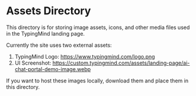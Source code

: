 # Assets Directory

This directory is for storing image assets, icons, and other media files used in the TypingMind landing page.

Currently the site uses two external assets:

1. TypingMind Logo: https://www.typingmind.com/logo.png
2. UI Screenshot: https://custom.typingmind.com/assets/landing-page/ai-chat-portal-demo-image.webp

If you want to host these images locally, download them and place them in this directory.